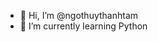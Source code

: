 - 👋 Hi, I’m @ngothuythanhtam
- 🌱 I’m currently learning Python

<!---
ngothuythanhtam/ngothuythanhtam is a ✨ special ✨ repository because its `README.md` (this file) appears on your GitHub profile.
You can click the Preview link to take a look at your changes.
--->
